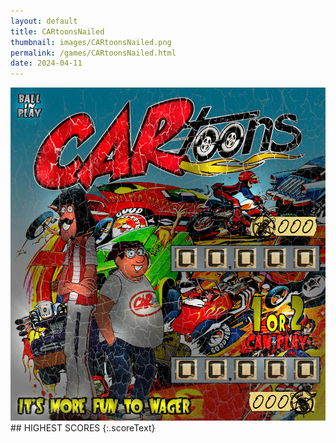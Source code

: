 ```yaml
---
layout: default
title: CARtoonsNailed
thumbnail: images/CARtoonsNailed.png
permalink: /games/CARtoonsNailed.html
date: 2024-04-11
---
```


<img src="../images/CARtoonsNailed.png" class="gameThumbnail img-fluid mx-auto align-middle">
## HIGHEST SCORES
{:.scoreText}

